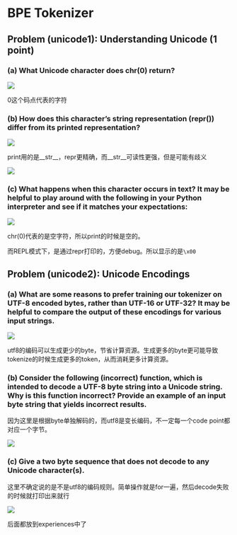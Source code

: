 # BPE Tokenizer

## Problem (unicode1): Understanding Unicode (1 point)

### (a) What Unicode character does chr(0) return?

![](https://picsheep.oss-cn-beijing.aliyuncs.com/pic/20250924104751.png)

0这个码点代表的字符

### (b) How does this character’s string representation (__repr__()) differ from its printed representation?

![](https://picsheep.oss-cn-beijing.aliyuncs.com/pic/20250924104941.png)

print用的是__str__，repr更精确，而__str__可读性更强，但是可能有歧义

![](https://picsheep.oss-cn-beijing.aliyuncs.com/pic/20250924105134.png)

### (c) What happens when this character occurs in text? It may be helpful to play around with the following in your Python interpreter and see if it matches your expectations:

![](https://picsheep.oss-cn-beijing.aliyuncs.com/pic/20250924105252.png)

chr(0)代表的是空字符，所以print的时候是空的。

而REPL模式下，是通过repr打印的，方便debug。所以显示的是`\x00`

## Problem (unicode2): Unicode Encodings

### (a) What are some reasons to prefer training our tokenizer on UTF-8 encoded bytes, rather than UTF-16 or UTF-32? It may be helpful to compare the output of these encodings for various input strings.

![](https://picsheep.oss-cn-beijing.aliyuncs.com/pic/20250924125320.png)

utf8的编码可以生成更少的byte，节省计算资源。生成更多的byte更可能导致tokenize的时候生成更多的token，从而消耗更多计算资源。

### (b) Consider the following (incorrect) function, which is intended to decode a UTF-8 byte string into a Unicode string. Why is this function incorrect? Provide an example of an input byte string that yields incorrect results.

因为这里是根据byte单独解码的，而utf8是变长编码，不一定每一个code point都对应一个字节。

![](https://picsheep.oss-cn-beijing.aliyuncs.com/pic/20250924125700.png)

### (c) Give a two byte sequence that does not decode to any Unicode character(s).

这里不确定说的是不是utf8的编码规则。简单操作就是for一遍，然后decode失败的时候就打印出来就行

![](https://picsheep.oss-cn-beijing.aliyuncs.com/pic/20250924130105.png)


后面都放到experiences中了
